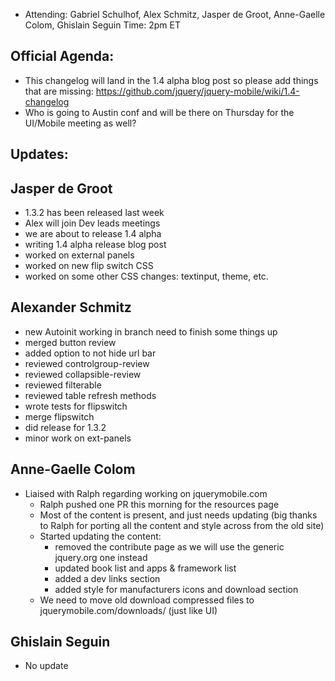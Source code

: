 * Attending: Gabriel Schulhof, Alex Schmitz, Jasper de Groot, Anne-Gaelle Colom, Ghislain Seguin
Time: 2pm ET

## Official Agenda:
* This changelog will land in the 1.4 alpha blog post so please add things that are missing: https://github.com/jquery/jquery-mobile/wiki/1.4-changelog
* Who is going to Austin conf and will be there on Thursday for the UI/Mobile meeting as well?

## Updates:

## Jasper de Groot
* 1.3.2 has been released last week
* Alex will join Dev leads meetings
* we are about to release 1.4 alpha
* writing 1.4 alpha release blog post
* worked on external panels
* worked on new flip switch CSS
* worked on some other CSS changes: textinput, theme, etc.

## Alexander Schmitz
* new Autoinit working in branch need to finish some things up
* merged button review
* added option to not hide url bar
* reviewed controlgroup-review
* reviewed collapsible-review
* reviewed filterable
* reviewed table refresh methods
* wrote tests for flipswitch
* merge flipswitch
* did release for 1.3.2
* minor work on ext-panels

## Anne-Gaelle Colom 
* Liaised with Ralph regarding working on jquerymobile.com
  - Ralph pushed one PR this morning for the resources page
  - Most of the content is present, and just needs updating (big thanks to Ralph for porting all the content and style across from the old site)
  - Started updating the content:
    * removed the contribute page as we will use the generic jquery.org one instead
    * updated book list and apps & framework list
    * added a dev links section
    * added style for manufacturers icons and download section
  - We need to move old download compressed files to jquerymobile.com/downloads/ (just like UI)

## Ghislain Seguin
* No update
